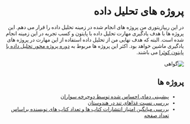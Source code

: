 <div dir="rtl" style="font-family: vazir;">

# پروژه های تحلیل داده

در این ریپازیتوری من پروژه های انجام شده در زمینه تحلیل داده را قرار می دهم. این پروژه ها با هدف یادگیری مهارت تحلیل داده با پایتون و کسب تجربه در این زمینه انجام شده است. البته که هدف نهایی من از تحلیل داده استفاده از این مهارت در پروژه های یادگیری ماشین خواهد بود. اکثر این پروژه ها مربوط به [دوره پروژه محور تحلیل داده با پایتون کوئرا](https://quera.org/college/landpage/8523/machinelearning-1) می باشند.

![گواهی](https://quera.org/media/public/quera_certificate/15c86ea6247a4883bad8b2fd3d07c03b.jpg)


## پروژه ها

- [پیشبینی دمای احساس شده توسط دوچرخه سواران](notebooks/bikes-borrowed.ipynb)
- [بررسی نسبت غذاهای تند در هندوستان](notebooks/hindustan.ipynb)
- [بررسی میانگین امتیاز انتشارات کتاب ها و تعداد کتاب های نویسنده براساس تعداد صفحه](notebooks/book_readers.ipynb)

</div>